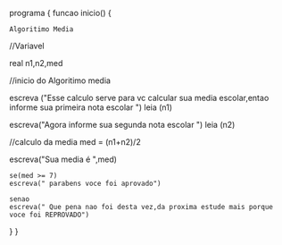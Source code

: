 programa {
  funcao inicio() {

    Algoritimo Media 

  //Variavel

  real n1,n2,med

  //inicio do Algoritimo media 
     
  escreva ("Esse calculo serve para vc calcular sua media escolar,entao informe sua primeira nota escolar ")
  leia (n1)

  escreva("Agora informe sua segunda nota escolar ")
  leia (n2)
  
  //calculo da media 
  med = (n1+n2)/2

  escreva("Sua media é ",med)

    se(med >= 7)
    escreva(" parabens voce foi aprovado")

    senao
    escreva(" Que pena nao foi desta vez,da proxima estude mais porque voce foi REPROVADO")
  
  }
  }

